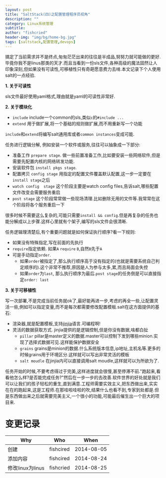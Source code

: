 ```yaml
---
layout: post
title: "SaltStack(四)之配置管理程序员视角"
description: ""
category: Linux系统管理
subtitle:
author: "fishcried"
header-img: "img/bg/home-bg.jpg"
tags: [saltstack,配置管理,devops]
---
```


搞定了当前需求并不是终点,匆匆茫茫出来的往往是半成品,努努力就可能做的更好.毕竟你我不是linus那类的天才.而且当看到一份sls文件,各种高级的魔法固然让人印象深刻,但如果没有可读性,可移植性只有奇葩愿意费力去啃.本文记录下个人使用salt的一点经验.

**1. 关于可读性**

sls文件最好使用yaml格式,理由就是yaml的可读性非常好.

**2. 关于模块化**

- `include`  include一个common的sls,类似`c`的`#include ...`
- `extend` 用于做扩展,将一个基础的规则做扩展,而不用重新写一个功能

`include`和`extend`将编写salt通用库或者`common instances`变成可能.

任务进行逻辑分解, 例如安装一个软件或服务,往往可以抽象成一下部分:

- 准备工作 `prepare stage`. 做一些前置准备工作,比如要安装一些网络软件,但是需要先配置内核的网络转发功能.
- 安装软件包 `install pkgs stage`. 
- 配置拷贝 `config stage`  用指定的配置文件覆盖默认配置,这一步一定要在`install stage`之后
- `watch config  stage` 这个阶段主要是watch config files,告诉salt,哪些配置文件改变会需要服务重启
- `post stage` 这个阶段常常做一些现场清理.比如删除无用的文件等.我常常在这个阶段将各个服务重启一下

很多时候不需要这么复杂的,可能只需要`install && config`.但是再复杂的任务也能分解成以上步骤.这样心里就有个架子,编写的sls文件会很清晰.

任务逻辑理清楚后,有个重要问题就是如何保证执行顺序?看一下规则:

- 如果没有特殊指定,写在前面的先执行
- `require`指定依赖. 如果`A` `require` `B`,自然`B`先于`A`
- 可是手动指定`order`.
	- 如果`order`被指定了,那么执行顺序高于没有指定的(也就是需要系统自己判定顺序的).这个非常不推荐,原因是人为参与太多,累,而且局面会失控
	- 如果`order`为`last`, 那么执行顺序为最后.`post stage`的任务倒是可以直接指定`order: last`

**3. 关于可移植性**

写一次部署,不是完成当前任务就ok了,最好能再进一步,考虑的再全一些,让配置灵活一些,例如可以指定变量,而不是每次都需要修改配置模板.salt在这方面提供的基石:

- 渲染器,就是配置模板,支持[jinjia](http://jinja.pocoo.org/docs/)语言.可编程啊!
- 灵活的数据获取方式. jinjia提供的是逻辑控制,但是你没有数据,啥都白扯
	- `pillar`   pillar是master定义的数据.master可以控制下发到哪些minion.实现了选择式数据可见.这样能保护数据安全
	- `grains`   grains是minion的数据.什么系统版本信息,ip地址,主机名等.更多的时候grains用于环境区分.这样就可以写出非常灵活的模板
	- `salt moudle` 在jinjia内可以直接调用salt moudle,这样就可以为所欲为了.

任务开始的时候,不要考虑得过于完美,这样进度就会很慢,甚至停滞不前."跑起来,看看他怎么样?是否能完成任务?"然后在一步一步的去改善.软件世界的好处就是我们可以让我们的孩子轻松的重生,直到满意.工程师需要实效主义,把东西做出来,实实在在的跑起来,这是工程师.在那哇啦哇啦的吹,结果什么也看不到,专家到处都是.但是东西做出来之后就需要完美主义,一个很小的功能,可能最后催生出一个巨大的项目来.

# 变更记录

|Why | Who | When |
|----|-----|------|
|创建|fishcired|2014-08-05 |
|添加内容|fishcired| 2014-08-24|
|修改linux为linus|fishcried|2014-08-25 |
